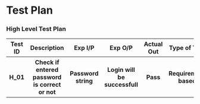 # Test Plan

### High Level Test Plan
<table style="width:100%">
  <tr>
    <th>Test ID</th>
    <th>Description</th>
    <th>Exp I/P</th>
    <th>Exp O/P</th>
    <th>Actual Out</th>
    <th>Type of Test</th>
  </tr>
  <tr>
    <th>H_01</th>
    <th>Check if entered password is correct or not</th>
    <th>Password string</th>
    <th>Login will be successfull</th>
    <th>Pass</th>
    <th>Requirement based</th>
  </tr>

</table>
